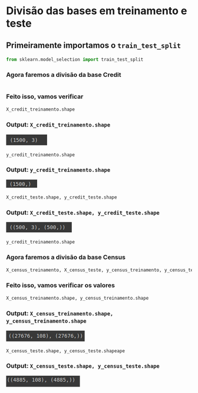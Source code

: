 # Divisão das bases em treinamento e teste

## Primeiramente importamos o `train_test_split`

```python
from sklearn.model_selection import train_test_split
```

### Agora faremos a divisão da base Credit

```python

```

### Feito isso, vamos verificar

```python
X_credit_treinamento.shape
```

### Output: `X_credit_treinamento.shape`

![X_credit_treinamento.shape](img/X_credit_treinamentoshape.png)

```python
y_credit_treinamento.shape
```

### Output: `y_credit_treinamento.shape`

![y_credit_treinamento.shape](img/y_credit_treinamentoshape.png)

```python
X_credit_teste.shape, y_credit_teste.shape
```

### Output: `X_credit_teste.shape, y_credit_teste.shape`

![X_credit_teste.shape, y_credit_teste.shape](img/X_credit_testeshape_y_credit_testeshape.png)

```python
y_credit_treinamento.shape
```

### Agora faremos a divisão da base Census

```python
X_census_treinamento, X_census_teste, y_census_treinamento, y_census_teste = train_test_split(X_census, y_census, test_size = 0.15, random_state = 0)
```

### Feito isso, vamos verificar os valores

```python
X_census_treinamento.shape, y_census_treinamento.shape
```

### Output: `X_census_treinamento.shape, y_census_treinamento.shape`

![X_census_treinamento.shape, y_census_treinamento.shape](img/X_census_treinamentoshapey_census_treinamentoshape.png)

```python
X_census_teste.shape, y_census_teste.shapeape
```

### Output: `X_census_teste.shape, y_census_teste.shape`

![X_census_teste.shape, y_census_teste.shape](img/X_census_testeshapey_census_testeshape.png)
